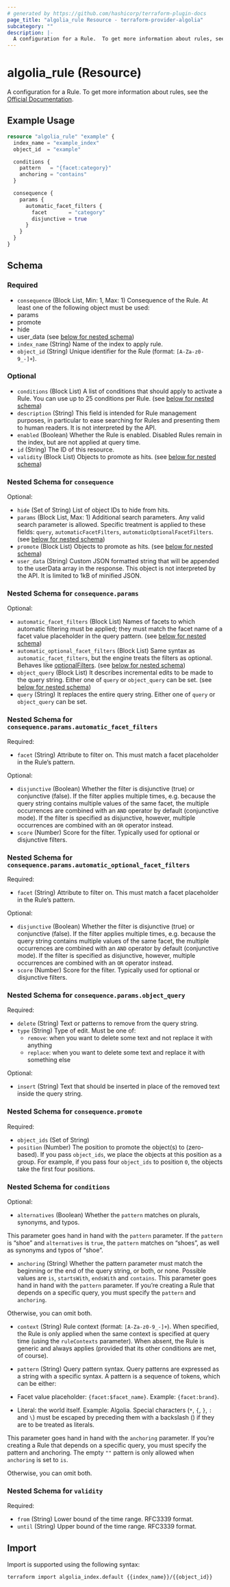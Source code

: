```yaml
---
# generated by https://github.com/hashicorp/terraform-plugin-docs
page_title: "algolia_rule Resource - terraform-provider-algolia"
subcategory: ""
description: |-
  A configuration for a Rule.  To get more information about rules, see the Official Documentation https://www.algolia.com/doc/guides/managing-results/rules/rules-overview/.
---
```


# algolia_rule (Resource)

A configuration for a Rule.  To get more information about rules, see the [Official Documentation](https://www.algolia.com/doc/guides/managing-results/rules/rules-overview/).

## Example Usage

```terraform
resource "algolia_rule" "example" {
  index_name = "example_index"
  object_id  = "example"

  conditions {
    pattern   = "{facet:category}"
    anchoring = "contains"
  }

  consequence {
    params {
      automatic_facet_filters {
        facet       = "category"
        disjunctive = true
      }
    }
  }
}
```

<!-- schema generated by tfplugindocs -->
## Schema

### Required

- `consequence` (Block List, Min: 1, Max: 1) Consequence of the Rule. 
At least one of the following object must be used:
- params
- promote
- hide
- user_data (see [below for nested schema](#nestedblock--consequence))
- `index_name` (String) Name of the index to apply rule.
- `object_id` (String) Unique identifier for the Rule (format: `[A-Za-z0-9_-]+`).

### Optional

- `conditions` (Block List) A list of conditions that should apply to activate a Rule. You can use up to 25 conditions per Rule. (see [below for nested schema](#nestedblock--conditions))
- `description` (String) This field is intended for Rule management purposes, in particular to ease searching for Rules and presenting them to human readers. It is not interpreted by the API.
- `enabled` (Boolean) Whether the Rule is enabled. Disabled Rules remain in the index, but are not applied at query time.
- `id` (String) The ID of this resource.
- `validity` (Block List) Objects to promote as hits. (see [below for nested schema](#nestedblock--validity))

<a id="nestedblock--consequence"></a>
### Nested Schema for `consequence`

Optional:

- `hide` (Set of String) List of object IDs to hide from hits.
- `params` (Block List, Max: 1) Additional search parameters. Any valid search parameter is allowed. Specific treatment is applied to these fields: `query`, `automaticFacetFilters`, `automaticOptionalFacetFilters`. (see [below for nested schema](#nestedblock--consequence--params))
- `promote` (Block List) Objects to promote as hits. (see [below for nested schema](#nestedblock--consequence--promote))
- `user_data` (String) Custom JSON formatted string that will be appended to the userData array in the response. This object is not interpreted by the API. It is limited to 1kB of minified JSON.

<a id="nestedblock--consequence--params"></a>
### Nested Schema for `consequence.params`

Optional:

- `automatic_facet_filters` (Block List) Names of facets to which automatic filtering must be applied; they must match the facet name of a facet value placeholder in the query pattern. (see [below for nested schema](#nestedblock--consequence--params--automatic_facet_filters))
- `automatic_optional_facet_filters` (Block List) Same syntax as `automatic_facet_filters`, but the engine treats the filters as optional. Behaves like [optionalFilters](https://www.algolia.com/doc/api-reference/api-parameters/optionalFilters/). (see [below for nested schema](#nestedblock--consequence--params--automatic_optional_facet_filters))
- `object_query` (Block List) It describes incremental edits to be made to the query string. Either one of `query` or `object_query` can be set. (see [below for nested schema](#nestedblock--consequence--params--object_query))
- `query` (String) It replaces the entire query string. Either one of `query` or `object_query` can be set.

<a id="nestedblock--consequence--params--automatic_facet_filters"></a>
### Nested Schema for `consequence.params.automatic_facet_filters`

Required:

- `facet` (String) Attribute to filter on. This must match a facet placeholder in the Rule’s pattern.

Optional:

- `disjunctive` (Boolean) Whether the filter is disjunctive (true) or conjunctive (false). If the filter applies multiple times, e.g. because the query string contains multiple values of the same facet, the multiple occurrences are combined with an `AND` operator by default (conjunctive mode). If the filter is specified as disjunctive, however, multiple occurrences are combined with an `OR` operator instead.
- `score` (Number) Score for the filter. Typically used for optional or disjunctive filters.


<a id="nestedblock--consequence--params--automatic_optional_facet_filters"></a>
### Nested Schema for `consequence.params.automatic_optional_facet_filters`

Required:

- `facet` (String) Attribute to filter on. This must match a facet placeholder in the Rule’s pattern.

Optional:

- `disjunctive` (Boolean) Whether the filter is disjunctive (true) or conjunctive (false). If the filter applies multiple times, e.g. because the query string contains multiple values of the same facet, the multiple occurrences are combined with an `AND` operator by default (conjunctive mode). If the filter is specified as disjunctive, however, multiple occurrences are combined with an `OR` operator instead.
- `score` (Number) Score for the filter. Typically used for optional or disjunctive filters.


<a id="nestedblock--consequence--params--object_query"></a>
### Nested Schema for `consequence.params.object_query`

Required:

- `delete` (String) Text or patterns to remove from the query string.
- `type` (String) Type of edit. Must be one of:
	- `remove`: when you want to delete some text and not replace it with anything
	- `replace`: when you want to delete some text and replace it with something else

Optional:

- `insert` (String) Text that should be inserted in place of the removed text inside the query string.



<a id="nestedblock--consequence--promote"></a>
### Nested Schema for `consequence.promote`

Required:

- `object_ids` (Set of String)
- `position` (Number) The position to promote the object(s) to (zero-based). If you pass `object_ids`, we place the objects at this position as a group. For example, if you pass four `object_ids` to position `0`, the objects take the first four positions.



<a id="nestedblock--conditions"></a>
### Nested Schema for `conditions`

Optional:

- `alternatives` (Boolean) Whether the `pattern` matches on plurals, synonyms, and typos.

This parameter goes hand in hand with the `pattern`  parameter. If the `pattern` is “shoe” and `alternatives` is `true`, the `pattern` matches on “shoes”, as well as synonyms and typos of “shoe”.
- `anchoring` (String) Whether the pattern parameter must match the beginning or the end of the query string, or both, or none.
Possible values are `is`, `startsWith`, `endsWith` and `contains`.
This parameter goes hand in hand with the `pattern` parameter. If you’re creating a Rule that depends on a specific query, you must specify the `pattern` and `anchoring`.

Otherwise, you can omit both.
- `context` (String) Rule context (format: `[A-Za-z0-9_-]+`). When specified, the Rule is only applied when the same context is specified at query time (using the `ruleContexts` parameter). When absent, the Rule is generic and always applies (provided that its other conditions are met, of course).
- `pattern` (String) Query pattern syntax.
Query patterns are expressed as a string with a specific syntax. A pattern is a sequence of tokens, which can be either:

- Facet value placeholder: `{facet:$facet_name}`. Example: `{facet:brand}`.
- Literal: the world itself. Example: Algolia.
Special characters (`*`, `{`, `}`, `:` and `\`) must be escaped by preceding them with a backslash (\) if they are to be treated as literals.

This parameter goes hand in hand with the `anchoring` parameter. If you’re creating a Rule that depends on a specific query, you must specify the pattern and anchoring. The empty `""` pattern is only allowed when `anchoring` is set to `is`.

Otherwise, you can omit both.


<a id="nestedblock--validity"></a>
### Nested Schema for `validity`

Required:

- `from` (String) Lower bound of the time range. RFC3339 format.
- `until` (String) Upper bound of the time range. RFC3339 format.

## Import

Import is supported using the following syntax:

```shell
terraform import algolia_index.default {{index_name}}/{{object_id}}
```
